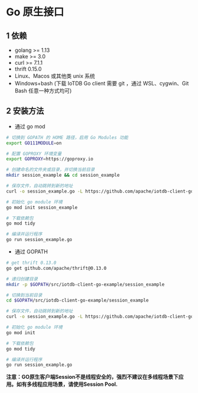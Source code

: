 <!--

    Licensed to the Apache Software Foundation (ASF) under one
    or more contributor license agreements.  See the NOTICE file
    distributed with this work for additional information
    regarding copyright ownership.  The ASF licenses this file
    to you under the Apache License, Version 2.0 (the
    "License"); you may not use this file except in compliance
    with the License.  You may obtain a copy of the License at
    
        http://www.apache.org/licenses/LICENSE-2.0
    
    Unless required by applicable law or agreed to in writing,
    software distributed under the License is distributed on an
    "AS IS" BASIS, WITHOUT WARRANTIES OR CONDITIONS OF ANY
    KIND, either express or implied.  See the License for the
    specific language governing permissions and limitations
    under the License.

-->

# Go 原生接口

## 1 依赖

 * golang >= 1.13
 * make   >= 3.0
 * curl   >= 7.1.1
 * thrift 0.15.0
 * Linux、Macos 或其他类 unix 系统
 * Windows+bash (下载 IoTDB Go client 需要 git ，通过 WSL、cygwin、Git Bash 任意一种方式均可)

## 2 安装方法

 * 通过 go mod

```sh
# 切换到 GOPATH 的 HOME 路径，启用 Go Modules 功能
export GO111MODULE=on

# 配置 GOPROXY 环境变量
export GOPROXY=https://goproxy.io

# 创建命名的文件夹或目录，并切换当前目录
mkdir session_example && cd session_example

# 保存文件，自动跳转到新的地址
curl -o session_example.go -L https://github.com/apache/iotdb-client-go/raw/main/example/session_example.go

# 初始化 go module 环境
go mod init session_example

# 下载依赖包
go mod tidy

# 编译并运行程序
go run session_example.go
```

* 通过 GOPATH

```sh
# get thrift 0.13.0
go get github.com/apache/thrift@0.13.0

# 递归创建目录
mkdir -p $GOPATH/src/iotdb-client-go-example/session_example

# 切换到当前目录
cd $GOPATH/src/iotdb-client-go-example/session_example

# 保存文件，自动跳转到新的地址
curl -o session_example.go -L https://github.com/apache/iotdb-client-go/raw/main/example/session_example.go

# 初始化 go module 环境
go mod init

# 下载依赖包
go mod tidy

# 编译并运行程序
go run session_example.go
```
**注意：GO原生客户端Session不是线程安全的，强烈不建议在多线程场景下应用。如有多线程应用场景，请使用Session Pool.**
